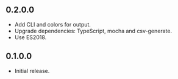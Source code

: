 ## 0.2.0.0

* Add CLI and colors for output.
* Upgrade dependencies: TypeScript, mocha and csv-generate.
* Use ES2018.

## 0.1.0.0

* Initial release.
